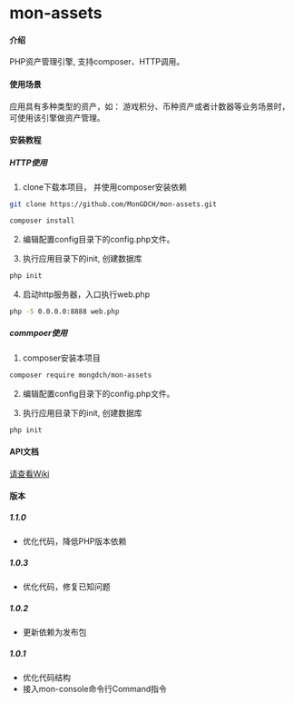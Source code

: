 # mon-assets

#### 介绍

PHP资产管理引擎, 支持composer、HTTP调用。

#### 使用场景

应用具有多种类型的资产，如： 游戏积分、币种资产或者计数器等业务场景时，可使用该引擎做资产管理。

#### 安装教程

##### HTTP使用

1. clone下载本项目， 并使用composer安装依赖

```bash
git clone https://github.com/MonGDCH/mon-assets.git

composer install
```

2. 编辑配置config目录下的config.php文件。

3. 执行应用目录下的init, 创建数据库

```bash
php init
```

4. 启动http服务器，入口执行web.php

```bash
php -S 0.0.0.0:8888 web.php
```

##### commpoer使用

1. composer安装本项目

```bash
composer require mongdch/mon-assets
```

2. 编辑配置config目录下的config.php文件。

3. 执行应用目录下的init, 创建数据库

```bash
php init
```

#### API文档

[请查看Wiki](https://github.com/MonGDCH/mon-assets/wiki) 

#### 版本

##### 1.1.0

* 优化代码，降低PHP版本依赖

##### 1.0.3

* 优化代码，修复已知问题

##### 1.0.2

* 更新依赖为发布包

##### 1.0.1

* 优化代码结构
* 接入mon-console命令行Command指令